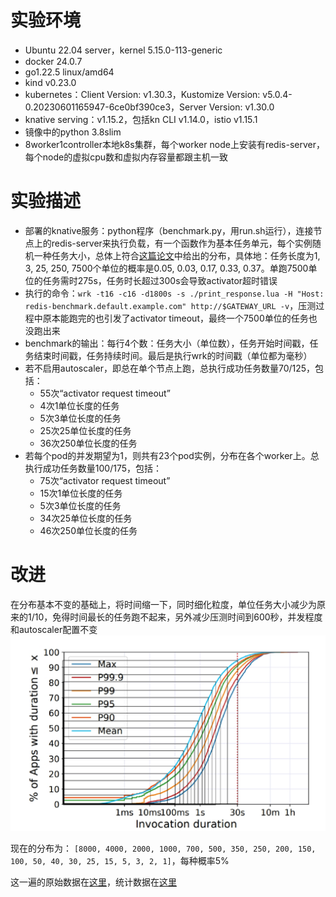 # 实验环境
- Ubuntu 22.04 server，kernel 5.15.0-113-generic
- docker 24.0.7
- go1.22.5 linux/amd64
- kind v0.23.0
- kubernetes：Client Version: v1.30.3，Kustomize Version: v5.0.4-0.20230601165947-6ce0bf390ce3，Server Version: v1.30.0
- knative serving：v1.15.2，包括kn CLI v1.14.0，istio v1.15.1
- 镜像中的python 3.8slim
- 8worker1controller本地k8s集群，每个worker node上安装有redis-server，每个node的虚拟cpu数和虚拟内存容量都跟主机一致

# 实验描述
- 部署的knative服务：python程序（benchmark.py，用run.sh运行），连接节点上的redis-server来执行负载，有一个函数作为基本任务单元，每个实例随机一种任务大小，总体上符合[这篇论文](https://www.microsoft.com/en-us/research/uploads/prod/2021/09/sosp21-final604.pdf)中给出的分布，具体地：任务长度为1, 3, 25, 250, 7500个单位的概率是0.05, 0.03, 0.17, 0.33, 0.37。单跑7500单位的任务需时275s，任务时长超过300s会导致activator超时错误
- 执行的命令：`wrk -t16 -c16 -d1800s -s ./print_response.lua -H "Host: redis-benchmark.default.example.com" http://$GATEWAY_URL -v`，压测过程中原本能跑完的也引发了activator timeout，最终一个7500单位的任务也没跑出来
- benchmark的输出：每行4个数：任务大小（单位数），任务开始时间戳，任务结束时间戳，任务持续时间。最后是执行wrk的时间戳（单位都为毫秒）
- 若不启用autoscaler，即总在单个节点上跑，总执行成功任务数量70/125，包括：
	- 55次“activator request timeout”
	- 4次1单位长度的任务
	- 5次3单位长度的任务
	- 25次25单位长度的任务
	- 36次250单位长度的任务
- 若每个pod的并发期望为1，则共有23个pod实例，分布在各个worker上。总执行成功任务数量100/175，包括：
	- 75次“activator request timeout”
	- 15次1单位长度的任务
	- 5次3单位长度的任务
	- 34次25单位长度的任务
	- 46次250单位长度的任务

# 改进
在分布基本不变的基础上，将时间缩一下，同时细化粒度，单位任务大小减少为原来的1/10，免得时间最长的任务跑不起来，另外减少压测时间到600秒，并发程度和autoscaler配置不变
![distribution](./assets/distribution.png)

现在的分布为：
`[8000, 4000, 2000, 1000, 700, 500, 350, 250, 200, 150, 100, 50, 40, 30, 25, 15, 5, 3, 2, 1]`，每种概率5%

这一遍的原始数据在[这里](logs/log20：30.txt)，统计数据在[这里](logs/result20：30.txt)
